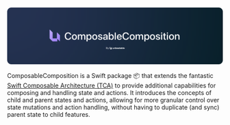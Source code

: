 ![ComposableComposition Package Header](Docs/Header.png)

ComposableComposition is a Swift package 📦 that extends the fantastic [Swift Composable Architecture (TCA)](https://github.com/pointfreeco/swift-composable-architecture) to provide additional capabilities for composing and handling state and actions. It introduces the concepts of child and parent states and actions, allowing for more granular control over state mutations and action handling, without having to duplicate (and sync) parent state to child features.
